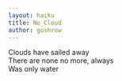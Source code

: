 ```yaml
---
layout: haiku
title: No_Cloud
author: goshrow
---
```


Clouds have sailed away<br>
There are none no more, always<br>
Was only water<br>